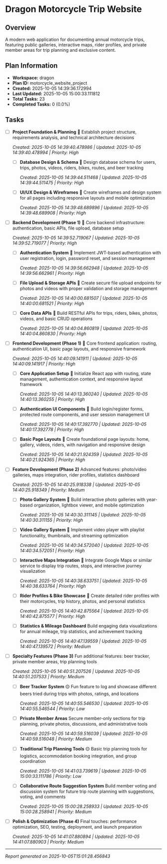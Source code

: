 # Dragon Motorcycle Trip Website

## Overview

A modern web application for documenting annual motorcycle trips, featuring public galleries, interactive maps, rider profiles, and private member areas for trip planning and exclusive content.

## Plan Information

- **Workspace:** dragon
- **Plan ID:** motorcycle_website_project
- **Created:** 2025-10-05 14:39:36.172994
- **Last Updated:** 2025-10-05 15:00:33.111812
- **Total Tasks:** 23
- **Completed Tasks:** 0 (0.0%)

## Tasks

- [ ] **Project Foundation & Planning** 🔴
  Establish project structure, requirements analysis, and technical architecture decisions
  
  *Created: 2025-10-05 14:39:40.478986 | Updated: 2025-10-05 14:39:40.478994 | Priority: High*
  
  - [ ] **Database Design & Schema** 🔴
    Design database schema for users, trips, photos, videos, riders, bikes, routes, and beer tracking
    
    *Created: 2025-10-05 14:39:44.511468 | Updated: 2025-10-05 14:39:44.511475 | Priority: High*
    

  - [ ] **UI/UX Design & Wireframes** 🔴
    Create wireframes and design system for all pages including responsive layouts and mobile optimization
    
    *Created: 2025-10-05 14:39:48.689896 | Updated: 2025-10-05 14:39:48.689908 | Priority: High*
    


- [ ] **Backend Development (Phase 1)** 🔴
  Core backend infrastructure: authentication, basic APIs, file upload, database setup
  
  *Created: 2025-10-05 14:39:52.719067 | Updated: 2025-10-05 14:39:52.719077 | Priority: High*
  
  - [ ] **Authentication System** 🔴
    Implement JWT-based authentication with user registration, login, password reset, and session management
    
    *Created: 2025-10-05 14:39:56.662948 | Updated: 2025-10-05 14:39:56.662961 | Priority: High*
    

  - [ ] **File Upload & Storage APIs** 🔴
    Create secure file upload endpoints for photos and videos with proper validation and storage management
    
    *Created: 2025-10-05 14:40:00.681507 | Updated: 2025-10-05 14:40:00.681521 | Priority: High*
    

  - [ ] **Core Data APIs** 🔴
    Build RESTful APIs for trips, riders, bikes, photos, videos, and basic CRUD operations
    
    *Created: 2025-10-05 14:40:04.860819 | Updated: 2025-10-05 14:40:04.860830 | Priority: High*
    


- [ ] **Frontend Development (Phase 1)** 🔴
  Core frontend application: routing, authentication UI, basic page layouts, and responsive framework
  
  *Created: 2025-10-05 14:40:09.141911 | Updated: 2025-10-05 14:40:09.141917 | Priority: High*
  
  - [ ] **Core Application Setup** 🔴
    Initialize React app with routing, state management, authentication context, and responsive layout framework
    
    *Created: 2025-10-05 14:40:13.360240 | Updated: 2025-10-05 14:40:13.360255 | Priority: High*
    

  - [ ] **Authentication UI Components** 🔴
    Build login/register forms, protected route components, and user session management UI
    
    *Created: 2025-10-05 14:40:17.392770 | Updated: 2025-10-05 14:40:17.392778 | Priority: High*
    

  - [ ] **Basic Page Layouts** 🔴
    Create foundational page layouts: home, gallery, videos, riders, with navigation and responsive design
    
    *Created: 2025-10-05 14:40:21.924359 | Updated: 2025-10-05 14:40:21.924365 | Priority: High*
    


- [ ] **Feature Development (Phase 2)**
  Advanced features: photo/video galleries, maps integration, rider profiles, statistics dashboard
  
  *Created: 2025-10-05 14:40:25.918338 | Updated: 2025-10-05 14:40:25.918349 | Priority: Medium*
  
  - [ ] **Photo Gallery System** 🔴
    Build interactive photo galleries with year-based organization, lightbox viewer, and mobile optimization
    
    *Created: 2025-10-05 14:40:30.311145 | Updated: 2025-10-05 14:40:30.311155 | Priority: High*
    

  - [ ] **Video Gallery System** 🔴
    Implement video player with playlist functionality, thumbnails, and streaming optimization
    
    *Created: 2025-10-05 14:40:34.572040 | Updated: 2025-10-05 14:40:34.572051 | Priority: High*
    

  - [ ] **Interactive Maps Integration** 🔴
    Integrate Google Maps or similar service to display trip routes, stops, and interactive journey visualization
    
    *Created: 2025-10-05 14:40:38.633751 | Updated: 2025-10-05 14:40:38.633764 | Priority: High*
    

  - [ ] **Rider Profiles & Bike Showcase** 🔴
    Create detailed rider profiles with their motorcycles, trip history, photos, and personal statistics
    
    *Created: 2025-10-05 14:40:42.875564 | Updated: 2025-10-05 14:40:42.875577 | Priority: High*
    

  - [ ] **Statistics & Mileage Dashboard**
    Build engaging data visualizations for annual mileage, trip statistics, and achievement tracking
    
    *Created: 2025-10-05 14:40:47.139559 | Updated: 2025-10-05 14:40:47.139572 | Priority: Medium*
    


- [ ] **Specialty Features (Phase 3)**
  Fun additional features: beer tracker, private member areas, trip planning tools
  
  *Created: 2025-10-05 14:40:51.207526 | Updated: 2025-10-05 14:40:51.207533 | Priority: Medium*
  
  - [ ] **Beer Tracker System** 🟡
    Fun feature to log and showcase different beers tried during trips with photos, ratings, and locations
    
    *Created: 2025-10-05 14:40:55.546530 | Updated: 2025-10-05 14:40:55.546544 | Priority: Low*
    

  - [ ] **Private Member Areas**
    Secure member-only sections for trip planning, private photos, discussions, and administrative tools
    
    *Created: 2025-10-05 14:40:59.516039 | Updated: 2025-10-05 14:40:59.516048 | Priority: Medium*
    

  - [ ] **Traditional Trip Planning Tools** 🟡
    Basic trip planning tools for logistics, accommodation booking integration, and group coordination
    
    *Created: 2025-10-05 14:41:03.739619 | Updated: 2025-10-05 15:00:33.111786 | Priority: Low*
    

  - [ ] **Collaborative Route Suggestion System**
    Build member voting and discussion system for future trip route planning with suggestions, voting, and comments
    
    *Created: 2025-10-05 15:00:28.258933 | Updated: 2025-10-05 15:00:28.258941 | Priority: Medium*
    


- [ ] **Polish & Optimization (Phase 4)**
  Final touches: performance optimization, SEO, testing, deployment, and launch preparation
  
  *Created: 2025-10-05 14:41:07.880894 | Updated: 2025-10-05 14:41:07.880903 | Priority: Medium*
  

---
*Report generated on 2025-10-05T15:01:28.456843*